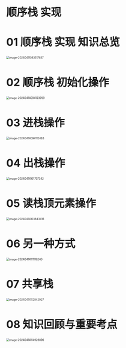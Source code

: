 # 顺序栈 实现



# 01 顺序栈 实现 知识总览

<img src="https://cvp.oss-cn-shanghai.aliyuncs.com/picgo/202404110835920.png" alt="image-20240411083517637" style="zoom:50%;" />



# 02 顺序栈 初始化操作

<img src="https://cvp.oss-cn-shanghai.aliyuncs.com/picgo/202404140941167.png" alt="image-20240414094123059" style="zoom:50%;" />



# 03 进栈操作

<img src="https://cvp.oss-cn-shanghai.aliyuncs.com/picgo/202404140941656.png" alt="image-20240414094112463" style="zoom:50%;" />



# 04 出栈操作

<img src="https://cvp.oss-cn-shanghai.aliyuncs.com/picgo/202404141017481.png" alt="image-20240414101707342" style="zoom:50%;" />



# 05 读栈顶元素操作

<img src="https://cvp.oss-cn-shanghai.aliyuncs.com/picgo/202404141038492.png" alt="image-20240414103843416" style="zoom:50%;" />



# 06 另一种方式

<img src="https://cvp.oss-cn-shanghai.aliyuncs.com/picgo/202404141111360.png" alt="image-20240414111118240" style="zoom:50%;" />



# 07 共享栈

<img src="https://cvp.oss-cn-shanghai.aliyuncs.com/picgo/202404141128041.png" alt="image-20240414112842927" style="zoom:50%;" />



# 08 知识回顾与重要考点

<img src="https://cvp.oss-cn-shanghai.aliyuncs.com/picgo/202404141149014.png" alt="image-20240414114928896" style="zoom:50%;" />